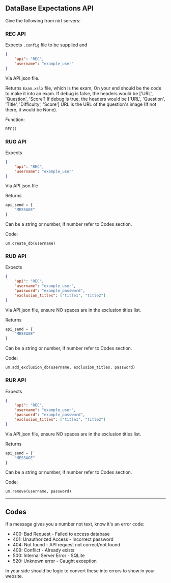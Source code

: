 ## DataBase Expectations API
Give the following from nirt servers:

### REC API
Expects
`.config` file to be supplied and
```json
{
    "api": "REC",
    "username": "example_user"
}
```
Via API.json file.

Returns
`Exam.xslx` file, which is the exam, On your end should be the code to make it into an exam.
If debug is false, the headers would be ['URL', 'Question', 'Score']
If debug is true, the headers would be ['URL', 'Question', 'Title', 'Difficulty', 'Score']
URL is the URL of the question's image (If not there, it would be None).

Function:
```
REC()
```

### RUG API

Expects
```json
{
    "api": "REC",
    "username": "example_user"
}
```
Via API.json file

Returns
```python
api_send = {
    "MESSAGE"
}
```
Can be a string or number, if number refer to Codes section.

Code:
```
um.create_db(username)
```

### RUD API

Expects
```json
{
    "api": "REC",
    "username": "example_user",
    "password": "example_password",
    "exclusion_titles": ["title1", "title2"]
}
```
Via API.json file, ensure NO spaces are in the exclusion titles list.

Returns
```python
api_send = {
    "MESSAGE"
}
```
Can be a string or number, if number refer to Codes section.

Code:
```
um.add_exclusion_db(username, exclusion_titles, password)
```

### RUR API

Expects
```json
{
    "api": "REC",
    "username": "example_user",
    "password": "example_password",
    "exclusion_titles": ["title1", "title2"]
}
```
Via API.json file, ensure NO spaces are in the exclusion titles list.

Returns
```python
api_send = {
    "MESSAGE"
}
```
Can be a string or number, if number refer to Codes section.

Code:
```
um.remove(username, password)
```
---

## Codes
If a message gives you a number not text, know it's an error code:

- 400: Bad Request - Failed to access database
- 401: Unauthorized Access - Incorrect password
- 404: Not found - API request not correct/not found
- 409: Conflict - Already exists
- 500: Internal Server Error - SQLite
- 520: Unknown error - Caught exception

In your side should be logic to convert these into errors to show in your website.
